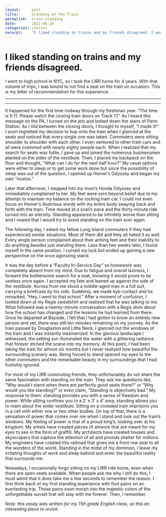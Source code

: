 ```yaml
---
layout:     post
title:      Standing on the Train
permalink:  train-standing
date:       2021-06-24
categories: stories
excerpt:    "I liked standing on trains and my friends disagreed. I went to high school in NYC, so I took the LIRR home every school day for 4 years. With that volume of trips, I was bound to not find a seat on the..."
---
```


# I liked standing on trains and my friends disagreed.

I went to high school in NYC, so I took the LIRR home for 4 years. With that volume of trips, I was bound to not find a seat on the train on occasion. This is my letter of recommendation for this experience.

---
---
<p></p>

It happened for the first time midway through my freshman year. “The time is 5:11. Please watch the closing train doors on Track 17.” As I heard this message on the PA, I turned on the jets and bolted down the stairs of Penn Station. As I slid between the closing doors, I thought to myself, “I made it!” I soon regretted my decision to hop onto the train when I glanced at the seats and noticed that every single one was taken. Commuters were sitting shoulder to shoulder with each other. I even ventured to other train cars and all were crammed with nearly eighty people each. When I realized that my search for seats was futile, I gave up and joined the numerous businessmen planted on the sides of the vestibule. Then, I placed my backpack on the floor and thought, “What can I do for the next half hour?” My usual options were either to sleep or to get some work done but since the possibility of sleep was out of the question, I opened up Homer’s Odyssey and began my own “nostos.”

Later that afternoon, I stepped into my mom’s Honda Odyssey and immediately complained to her. My feet were sore beyond belief due to my attempt to maintain my balance on the rocking train car. I could not even focus on Homer’s illustrious words with my entire body swaying back and forth with the train. Time moved at a snail’s pace and the thirty-minute ride turned into an eternity. Standing appeared to be infinitely worse than sitting and I vowed that I would try to avoid standing on the train ever again.

The following day, I asked my fellow Long Island commuters if they had experienced similar situations. Most of them did and they all hated it as well. Every single person complained about their aching feet and their inability to do anything besides just standing there. Less than two weeks later, I found myself in the same position. I cursed my luck but ended up gaining a new perspective on the once agonizing stand.

It was the day before a “Faculty In-Service Day” so homework was completely absent from my mind. Due to fatigue and overall laziness, I forwent the bothersome search for a seat, knowing it would prove to be useless once again. I accepted my fate and leaned up against the side of the vestibule. Across from me stood a middle-aged man in a full suit, carrying a briefcase by his side. Suddenly, we made eye-contact and he remarked, “Hey, I went to that school.” After a moment of confusion, I looked down at my Regis sweatshirt and realized that he was talking to me. What followed was a twenty-minute conversation with a Regis alum about how the school has changed and the lessons he had learned from there. Once he departed at Bayside, I felt that I had gotten to know an entirely new person and yet, there was still ten minutes remaining on my journey. As the train passed by Douglaston and Little Neck, I glanced out the windows of the train and I was instantly mesmerized. In the glorious landscape I witnessed, the setting sun illuminated the water with a glittering radiance that forever etched the scene into my memory. At this point, I had been taking the train for almost six months but I never realized how beautiful the surrounding scenery was. Being forced to stand opened my eyes to the other commuters and the remarkable beauty in my surroundings that I had foolishly ignored.

For most of my LIRR commuting friends, they unfortunately do not share the same fascination with standing on the train. They ask me questions like, “Why would I stand when there are perfectly good seats there?” or “Why would you like standing?” or even claim, “Standing is objectively bad.” My response to them: standing provides you with a sense of freedom and power. While sitting confines you to a 2’ x 3’ x 4’ area, standing allows you to roam about the wider vestibule. Sitting on a crowded train imprisons you in a cell with either one or two other bodies. On top of that, there is a sensation of power that comes over me when I stand and look out the train’s windows. My feeling of power is that of a proud king’s, looking over at his kingdom. My artists have created pieces of artwork that are meant for my eyes to see in the form of graffiti. My architects have created houses and skyscrapers that capture the attention of all and provide shelter for millions. My engineers have created this railroad that gives me a front row seat to all the wonders of the world. Standing in the midst of my dominion, I leave my irritating thoughts of work and sleep behind and enter the beautiful reality that surrounds me.

Nowadays, I occasionally forgo sitting on my LIRR ride home, even when there are open seats available. When people ask me why I still do this, I must admit that it does take me a few seconds to remember the reason. I first think back of my first standing experience with foot pains on an everlasting trip. Those pains soon morph into the majestic colors of the unforgettable sunset that will stay with me forever. Then, I remember.

*Note: this essay was written for my 11th grade English class, so this an interesting piece to revisit.*